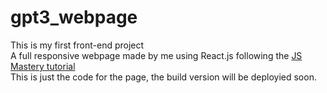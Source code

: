 # gpt3_webpage
This is my first front-end project <br/>
A full responsive webpage made by me using React.js following the [JS Mastery tutorial](https://www.youtube.com/watch?v=LMagNcngvcU) <br/>
This is just the code for the page, the build version will be deployied soon.
